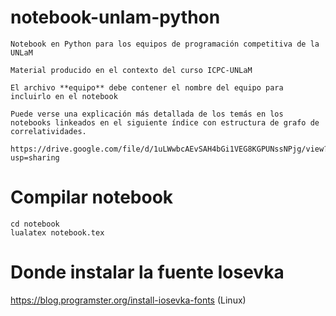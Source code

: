 # notebook-unlam-python
 
    Notebook en Python para los equipos de programación competitiva de la UNLaM

    Material producido en el contexto del curso ICPC-UNLaM

    El archivo **equipo** debe contener el nombre del equipo para incluirlo en el notebook

    Puede verse una explicación más detallada de los temás en los notebooks linkeados en el siguiente índice con estructura de grafo de correlatividades.

    https://drive.google.com/file/d/1uLWwbcAEvSAH4bGi1VEG8KGPUNssNPjg/view?usp=sharing
     
# Compilar notebook

```
cd notebook
lualatex notebook.tex
```

# Donde instalar la fuente Iosevka

https://blog.programster.org/install-iosevka-fonts (Linux)